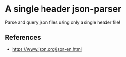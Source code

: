 # A single header json-parser
Parse and query json files using only a single header file!

## References
- https://www.json.org/json-en.html
